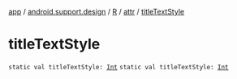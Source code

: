 [app](../../../index.md) / [android.support.design](../../index.md) / [R](../index.md) / [attr](index.md) / [titleTextStyle](.)

# titleTextStyle

`static val titleTextStyle: `[`Int`](https://kotlinlang.org/api/latest/jvm/stdlib/kotlin/-int/index.html)
`static val titleTextStyle: `[`Int`](https://kotlinlang.org/api/latest/jvm/stdlib/kotlin/-int/index.html)